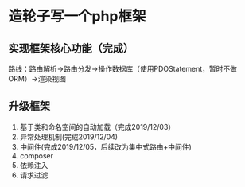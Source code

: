 # 造轮子写一个php框架
## 实现框架核心功能（完成）
路线：路由解析->路由分发->操作数据库（使用PDOStatement，暂时不做ORM）->渲染视图

## 升级框架
1. 基于类和命名空间的自动加载（完成2019/12/03）
2. 异常处理机制(完成2019/12/04)
3. 中间件(完成2019/12/05，后续改为集中式路由+中间件)
4. composer
5. 依赖注入
6. 请求过滤
